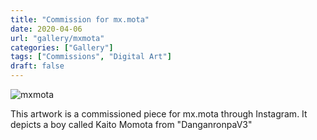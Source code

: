 ```yaml
---
title: "Commission for mx.mota"
date: 2020-04-06
url: "gallery/mxmota"
categories: ["Gallery"]
tags: ["Commissions", "Digital Art"]
draft: false
---
```


![mxmota](/images/post/2020/mxmota.png)

This artwork is a commissioned piece for mx.mota through Instagram. It depicts a boy called Kaito Momota from "DanganronpaV3"
